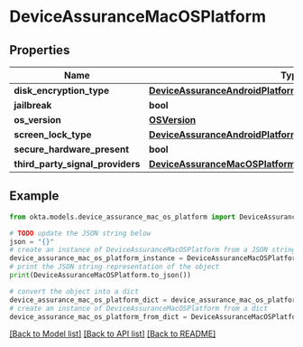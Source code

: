 # DeviceAssuranceMacOSPlatform


## Properties

Name | Type | Description | Notes
------------ | ------------- | ------------- | -------------
**disk_encryption_type** | [**DeviceAssuranceAndroidPlatformAllOfDiskEncryptionType**](DeviceAssuranceAndroidPlatformAllOfDiskEncryptionType.md) |  | [optional] 
**jailbreak** | **bool** |  | [optional] 
**os_version** | [**OSVersion**](OSVersion.md) |  | [optional] 
**screen_lock_type** | [**DeviceAssuranceAndroidPlatformAllOfScreenLockType**](DeviceAssuranceAndroidPlatformAllOfScreenLockType.md) |  | [optional] 
**secure_hardware_present** | **bool** |  | [optional] 
**third_party_signal_providers** | [**DeviceAssuranceMacOSPlatformAllOfThirdPartySignalProviders**](DeviceAssuranceMacOSPlatformAllOfThirdPartySignalProviders.md) |  | [optional] 

## Example

```python
from okta.models.device_assurance_mac_os_platform import DeviceAssuranceMacOSPlatform

# TODO update the JSON string below
json = "{}"
# create an instance of DeviceAssuranceMacOSPlatform from a JSON string
device_assurance_mac_os_platform_instance = DeviceAssuranceMacOSPlatform.from_json(json)
# print the JSON string representation of the object
print(DeviceAssuranceMacOSPlatform.to_json())

# convert the object into a dict
device_assurance_mac_os_platform_dict = device_assurance_mac_os_platform_instance.to_dict()
# create an instance of DeviceAssuranceMacOSPlatform from a dict
device_assurance_mac_os_platform_from_dict = DeviceAssuranceMacOSPlatform.from_dict(device_assurance_mac_os_platform_dict)
```
[[Back to Model list]](../README.md#documentation-for-models) [[Back to API list]](../README.md#documentation-for-api-endpoints) [[Back to README]](../README.md)


